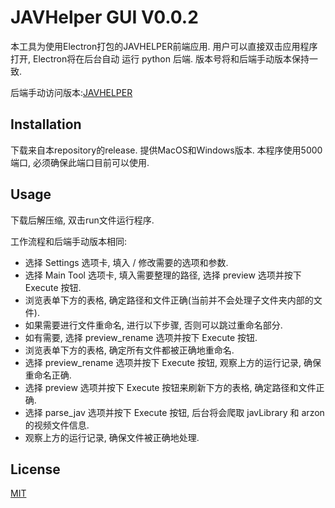 # JAVHelper GUI V0.0.2

本工具为使用Electron打包的JAVHELPER前端应用. 用户可以直接双击应用程序打开, Electron将在后台自动
运行 python 后端. 版本号将和后端手动版本保持一致.

后端手动访问版本:[JAVHELPER](https://github.com/ddd354/JAVHELPER)

## Installation

下载来自本repository的release. 提供MacOS和Windows版本. 本程序使用5000端口, 必须确保此端口目前可以使用.

## Usage

下载后解压缩, 双击run文件运行程序.

工作流程和后端手动版本相同:
* 选择 Settings 选项卡, 填入 / 修改需要的选项和参数.
* 选择 Main Tool 选项卡, 填入需要整理的路径, 选择 preview 选项并按下 Execute 按钮.
* 浏览表单下方的表格, 确定路径和文件正确(当前并不会处理子文件夹内部的文件).
* 如果需要进行文件重命名, 进行以下步骤, 否则可以跳过重命名部分.
* 如有需要, 选择 preview_rename 选项并按下 Execute 按钮.
* 浏览表单下方的表格, 确定所有文件都被正确地重命名.
* 选择 preview_rename 选项并按下 Execute 按钮, 观察上方的运行记录, 确保重命名正确.
* 选择 preview 选项并按下 Execute 按钮来刷新下方的表格, 确定路径和文件正确.
* 选择 parse_jav 选项并按下 Execute 按钮, 后台将会爬取 javLibrary 和 arzon 的视频文件信息.
* 观察上方的运行记录, 确保文件被正确地处理.


## License
[MIT](https://choosealicense.com/licenses/mit/)
